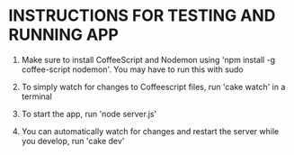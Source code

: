 INSTRUCTIONS FOR TESTING AND RUNNING APP
=========================================

1) Make sure to install CoffeeScript and Nodemon using 'npm install -g coffee-script nodemon'. You may have to run this with sudo

2) To simply watch for changes to Coffeescript files, run 'cake watch' in a terminal
3) To start the app, run 'node server.js'

4) You can automatically watch for changes and restart the server while you develop, run 'cake dev'